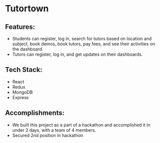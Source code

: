 # Tutortown

## Features:
* Students can register, log in, search for tutors based on location and subject, book demos, book tutors, pay fees, and see their activities on the dashboard.
* Tutors can register, log in, and get updates on their dashboards.

## Tech Stack: 
* React 
* Redux
* MongoDB
* Express

## Accomplishments:
* We built this project as a part of a hackathon and accomplished it in under 2 days, with a team of 4 members.
* Secured 2nd position in hackathon 
